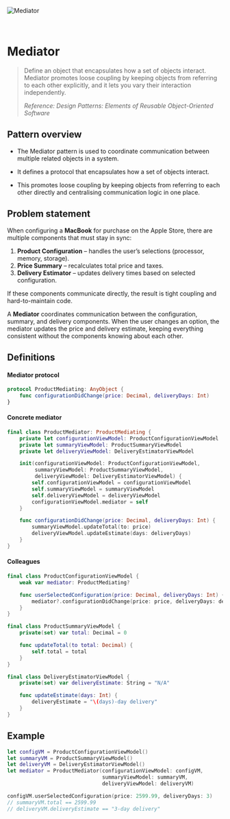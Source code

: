 ![Mediator](https://github.com/user-attachments/assets/5719db2b-d584-4ae7-a9b0-1d16deb1285d)

<br />

# Mediator

> Define an object that encapsulates how a set of objects interact. Mediator promotes loose coupling by keeping objects from referring to each other explicitly, and it lets you vary their interaction independently.
>
> _Reference: Design Patterns: Elements of Reusable Object-Oriented Software_

## Pattern overview

- The Mediator pattern is used to coordinate communication between multiple related objects in a system.

- It defines a protocol that encapsulates how a set of objects interact.

- This promotes loose coupling by keeping objects from referring to each other directly and centralising communication logic in one place.

## Problem statement

When configuring a **MacBook** for purchase on the Apple Store, there are multiple components that must stay in sync:

1. **Product Configuration** – handles the user’s selections (processor, memory, storage).
2. **Price Summary** – recalculates total price and taxes.
3. **Delivery Estimator** – updates delivery times based on selected configuration.

If these components communicate directly, the result is tight coupling and hard-to-maintain code.

A **Mediator** coordinates communication between the configuration, summary, and delivery components. When the user changes an option, the mediator updates the price and delivery estimate, keeping everything consistent without the components knowing about each other.

## Definitions

#### Mediator protocol

```swift
protocol ProductMediating: AnyObject {
    func configurationDidChange(price: Decimal, deliveryDays: Int)
}
```

#### Concrete mediator

```swift
final class ProductMediator: ProductMediating {
    private let configurationViewModel: ProductConfigurationViewModel
    private let summaryViewModel: ProductSummaryViewModel
    private let deliveryViewModel: DeliveryEstimatorViewModel

    init(configurationViewModel: ProductConfigurationViewModel,
         summaryViewModel: ProductSummaryViewModel,
         deliveryViewModel: DeliveryEstimatorViewModel) {
        self.configurationViewModel = configurationViewModel
        self.summaryViewModel = summaryViewModel
        self.deliveryViewModel = deliveryViewModel
        configurationViewModel.mediator = self
    }

    func configurationDidChange(price: Decimal, deliveryDays: Int) {
        summaryViewModel.updateTotal(to: price)
        deliveryViewModel.updateEstimate(days: deliveryDays)
    }
}
```

#### Colleagues

```swift
final class ProductConfigurationViewModel {
    weak var mediator: ProductMediating?

    func userSelectedConfiguration(price: Decimal, deliveryDays: Int) {
        mediator?.configurationDidChange(price: price, deliveryDays: deliveryDays)
    }
}

final class ProductSummaryViewModel {
    private(set) var total: Decimal = 0

    func updateTotal(to total: Decimal) {
        self.total = total
    }
}

final class DeliveryEstimatorViewModel {
    private(set) var deliveryEstimate: String = "N/A"

    func updateEstimate(days: Int) {
        deliveryEstimate = "\(days)-day delivery"
    }
}
```

## Example

```swift
let configVM = ProductConfigurationViewModel()
let summaryVM = ProductSummaryViewModel()
let deliveryVM = DeliveryEstimatorViewModel()
let mediator = ProductMediator(configurationViewModel: configVM,
                               summaryViewModel: summaryVM,
                               deliveryViewModel: deliveryVM)

configVM.userSelectedConfiguration(price: 2599.99, deliveryDays: 3)
// summaryVM.total == 2599.99
// deliveryVM.deliveryEstimate == "3-day delivery"
```